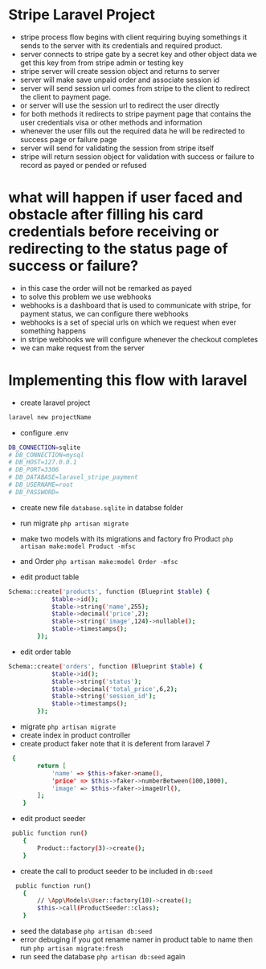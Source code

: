 # Stripe Laravel Project
- stripe process flow begins with client requiring buying somethings it sends to the server with its credentials and required product.
- server connects to stripe gate by a secret key and other object data we get this key from from stripe admin or testing key
- stripe server will create session object and returns to server
- server will make save unpaid order and associate session id 
- server will send session url comes from stripe to the client to redirect the client to payment page.
- or server will use the session url to redirect the user directly
- for both methods it redirects to stripe payment page that contains the user credentials visa or other methods and information
- whenever the user fills out the required data he will be redirected to success page or failure page
- server will send for validating the session from stripe itself 
- stripe will return session object for validation with success or failure to record as payed or pended or refused
# what will happen if user faced and obstacle after filling his card credentials before receiving or redirecting to the status page of success or failure?
- in this case the order will not be remarked as payed 
- to solve this problem we use webhooks 
- webhooks is a dashboard that is used to communicate with stripe, for payment status, we can configure there webhooks
- webhooks is a set of special urls on which we request when ever something happens
- in stripe webhooks we will configure whenever the checkout completes 
- we can make request from the server 
# Implementing this flow with laravel
- create laravel project 
```sh
laravel new projectName
```
- configure .env
```sh
DB_CONNECTION=sqlite
# DB_CONNECTION=mysql
# DB_HOST=127.0.0.1
# DB_PORT=3306
# DB_DATABASE=laravel_stripe_payment
# DB_USERNAME=root
# DB_PASSWORD=
```
- create new file `database.sqlite` in databse folder
- run migrate `php artisan migrate`
- make two models with its migrations and factory fro Product `php artisan make:model Product -mfsc`
- and Order `php artisan make:model Order -mfsc`

- edit product table
```sh
Schema::create('products', function (Blueprint $table) {
            $table->id();
            $table->string('name',255);
            $table->decimal('price',2);
            $table->string('image',124)->nullable();
            $table->timestamps();
        });
```
- edit order table
```sh
Schema::create('orders', function (Blueprint $table) {
            $table->id();
            $table->string('status');
            $table->decimal('total_price',6,2);
            $table->string('session_id');
            $table->timestamps();
        });
```
- migrate `php artisan migrate`
- create index in product controller
- create product faker note that it is deferent from laravel 7
```sh
 {
        return [
            'name' => $this->faker->name(),
            'price' => $this->faker->numberBetween(100,1000),
            'image' => $this->faker->imageUrl(),
        ];
    }
```
- edit product seeder
```sh
 public function run()
    {
        Product::factory(3)->create();
    }
```
- create the call to product seeder to be included in `db:seed`
```sh
  public function run()
    {
        // \App\Models\User::factory(10)->create();
        $this->call(ProductSeeder::class);
    }
```
- seed the database `php artisan db:seed`
- error debuging if you got rename namer in product table to name then run `php artisan migrate:fresh`
- run seed the database `php artisan db:seed` again
